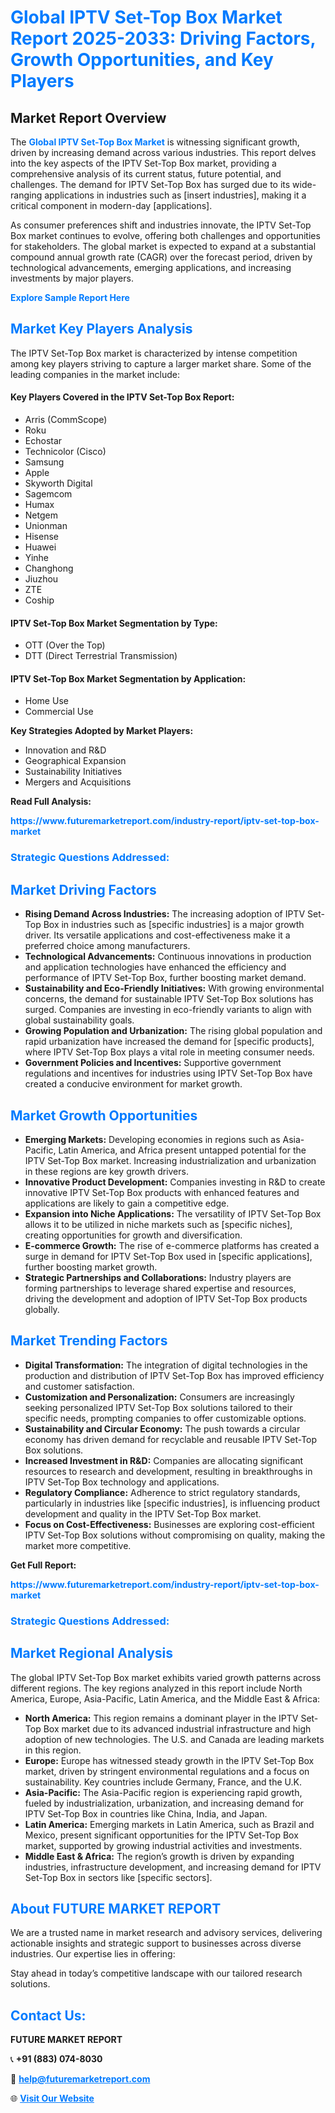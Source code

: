 <h1 style="color: #007BFF;">Global IPTV Set-Top Box Market Report 2025-2033: Driving Factors, Growth Opportunities, and Key Players</h1>

<section id="overview">
<h2>Market Report Overview</h2>
<p>The <a href="https://www.futuremarketreport.com/industry-report/iptv-set-top-box-market" style="color: #007BFF; text-decoration: none;"><strong>Global IPTV Set-Top Box Market</strong></a> is witnessing significant growth, driven by increasing demand across various industries. This report delves into the key aspects of the IPTV Set-Top Box market, providing a comprehensive analysis of its current status, future potential, and challenges. The demand for IPTV Set-Top Box has surged due to its wide-ranging applications in industries such as [insert industries], making it a critical component in modern-day [applications].</p>
<p>As consumer preferences shift and industries innovate, the IPTV Set-Top Box market continues to evolve, offering both challenges and opportunities for stakeholders. The global market is expected to expand at a substantial compound annual growth rate (CAGR) over the forecast period, driven by technological advancements, emerging applications, and increasing investments by major players.</p>
</section>

<section id="overview">
<p><a href="https://www.futuremarketreport.com/request-sample/reportId=115812" style="color: #007BFF; text-decoration: none;"><strong>Explore Sample Report Here</strong></a></p>
</section>

<section id="key-players">
<h2 style="color: #007BFF;">Market Key Players Analysis</h2>
<p>The IPTV Set-Top Box market is characterized by intense competition among key players striving to capture a larger market share. Some of the leading companies in the market include:</p>
<h4>Key Players Covered in the IPTV Set-Top Box Report:</h4>
<ul><li>Arris (CommScope)</li><li>Roku</li><li>Echostar</li><li>Technicolor (Cisco)</li><li>Samsung</li><li>Apple</li><li>Skyworth Digital</li><li>Sagemcom</li><li>Humax</li><li>Netgem</li><li>Unionman</li><li>Hisense</li><li>Huawei</li><li>Yinhe</li><li>Changhong</li><li>Jiuzhou</li><li>ZTE</li><li>Coship</li></ul>
<h4>IPTV Set-Top Box Market Segmentation by Type:</h4>
<ul><li>OTT (Over the Top)</li><li>DTT (Direct Terrestrial Transmission)</li></ul>

<h4>IPTV Set-Top Box Market Segmentation by Application:</h4>
<ul><li>Home Use</li><li>Commercial Use</li></ul>
<p><strong>Key Strategies Adopted by Market Players:</strong></p>
<ul>
<li>Innovation and R&D</li>
<li>Geographical Expansion</li>
<li>Sustainability Initiatives</li>
<li>Mergers and Acquisitions</li>
</ul>
</section>

<section>
<p><strong>Read Full Analysis: </strong></p><a href="https://www.futuremarketreport.com/industry-report/iptv-set-top-box-market" style="color: #007BFF; text-decoration: none;"><strong>https://www.futuremarketreport.com/industry-report/iptv-set-top-box-market</strong></a>
<h3 style="color: #007BFF;">Strategic Questions Addressed:</h3>
</section>

<section id="driving-factors">
<h2 style="color: #007BFF;">Market Driving Factors</h2>
<ul>
<li><strong>Rising Demand Across Industries:</strong> The increasing adoption of IPTV Set-Top Box in industries such as [specific industries] is a major growth driver. Its versatile applications and cost-effectiveness make it a preferred choice among manufacturers.</li>
<li><strong>Technological Advancements:</strong> Continuous innovations in production and application technologies have enhanced the efficiency and performance of IPTV Set-Top Box, further boosting market demand.</li>
<li><strong>Sustainability and Eco-Friendly Initiatives:</strong> With growing environmental concerns, the demand for sustainable IPTV Set-Top Box solutions has surged. Companies are investing in eco-friendly variants to align with global sustainability goals.</li>
<li><strong>Growing Population and Urbanization:</strong> The rising global population and rapid urbanization have increased the demand for [specific products], where IPTV Set-Top Box plays a vital role in meeting consumer needs.</li>
<li><strong>Government Policies and Incentives:</strong> Supportive government regulations and incentives for industries using IPTV Set-Top Box have created a conducive environment for market growth.</li>
</ul>
</section>

<section id="growth-opportunities">
<h2 style="color: #007BFF;">Market Growth Opportunities</h2>
<ul>
<li><strong>Emerging Markets:</strong> Developing economies in regions such as Asia-Pacific, Latin America, and Africa present untapped potential for the IPTV Set-Top Box market. Increasing industrialization and urbanization in these regions are key growth drivers.</li>
<li><strong>Innovative Product Development:</strong> Companies investing in R&D to create innovative IPTV Set-Top Box products with enhanced features and applications are likely to gain a competitive edge.</li>
<li><strong>Expansion into Niche Applications:</strong> The versatility of IPTV Set-Top Box allows it to be utilized in niche markets such as [specific niches], creating opportunities for growth and diversification.</li>
<li><strong>E-commerce Growth:</strong> The rise of e-commerce platforms has created a surge in demand for IPTV Set-Top Box used in [specific applications], further boosting market growth.</li>
<li><strong>Strategic Partnerships and Collaborations:</strong> Industry players are forming partnerships to leverage shared expertise and resources, driving the development and adoption of IPTV Set-Top Box products globally.</li>
</ul>
</section>

<section id="trending-factors">
<h2 style="color: #007BFF;">Market Trending Factors</h2>
<ul>
<li><strong>Digital Transformation:</strong> The integration of digital technologies in the production and distribution of IPTV Set-Top Box has improved efficiency and customer satisfaction.</li>
<li><strong>Customization and Personalization:</strong> Consumers are increasingly seeking personalized IPTV Set-Top Box solutions tailored to their specific needs, prompting companies to offer customizable options.</li>
<li><strong>Sustainability and Circular Economy:</strong> The push towards a circular economy has driven demand for recyclable and reusable IPTV Set-Top Box solutions.</li>
<li><strong>Increased Investment in R&D:</strong> Companies are allocating significant resources to research and development, resulting in breakthroughs in IPTV Set-Top Box technology and applications.</li>
<li><strong>Regulatory Compliance:</strong> Adherence to strict regulatory standards, particularly in industries like [specific industries], is influencing product development and quality in the IPTV Set-Top Box market.</li>
<li><strong>Focus on Cost-Effectiveness:</strong> Businesses are exploring cost-efficient IPTV Set-Top Box solutions without compromising on quality, making the market more competitive.</li>
</ul>
</section>

<section>
<p><strong>Get Full Report: </strong></p><a href="https://www.futuremarketreport.com/industry-report/iptv-set-top-box-market" style="color: #007BFF; text-decoration: none;"><strong>https://www.futuremarketreport.com/industry-report/iptv-set-top-box-market</strong></a>
<h3 style="color: #007BFF;">Strategic Questions Addressed:</h3>
</section>


<section id="regional-analysis">
<h2 style="color: #007BFF;">Market Regional Analysis</h2>
<p>The global IPTV Set-Top Box market exhibits varied growth patterns across different regions. The key regions analyzed in this report include North America, Europe, Asia-Pacific, Latin America, and the Middle East & Africa:</p>
<ul>
<li><strong>North America:</strong> This region remains a dominant player in the IPTV Set-Top Box market due to its advanced industrial infrastructure and high adoption of new technologies. The U.S. and Canada are leading markets in this region.</li>
<li><strong>Europe:</strong> Europe has witnessed steady growth in the IPTV Set-Top Box market, driven by stringent environmental regulations and a focus on sustainability. Key countries include Germany, France, and the U.K.</li>
<li><strong>Asia-Pacific:</strong> The Asia-Pacific region is experiencing rapid growth, fueled by industrialization, urbanization, and increasing demand for IPTV Set-Top Box in countries like China, India, and Japan.</li>
<li><strong>Latin America:</strong> Emerging markets in Latin America, such as Brazil and Mexico, present significant opportunities for the IPTV Set-Top Box market, supported by growing industrial activities and investments.</li>
<li><strong>Middle East & Africa:</strong> The region’s growth is driven by expanding industries, infrastructure development, and increasing demand for IPTV Set-Top Box in sectors like [specific sectors].</li>
</ul>
</section>

<footer>
<h2 style="color: #007BFF;">About FUTURE MARKET REPORT</h2>
<p>We are a trusted name in market research and advisory services, delivering actionable insights and strategic support to businesses across diverse industries. Our expertise lies in offering:</p>

<p>Stay ahead in today’s competitive landscape with our tailored research solutions.</p>

<h2 style="color: #007BFF;">Contact Us:</h2>
<p><strong>FUTURE MARKET REPORT</strong></p>
<p>📞 <strong>+91 (883) 074-8030</strong></p>
<p>📧 <strong><a href="mailto:help@futuremarketreport.com" style="color: #007BFF;">help@futuremarketreport.com</a></strong></p>
<p>🌐 <strong><a href="https://www.futuremarketreport.com/" style="color: #007BFF;">Visit Our Website</a></strong></p>
</footer>